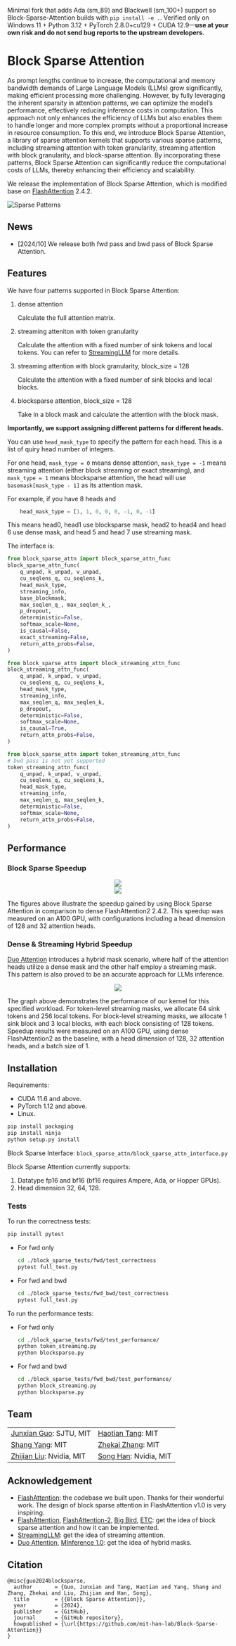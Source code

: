 Minimal fork that adds Ada (sm_89) and Blackwell (sm_100+) support so Block-Sparse-Attention builds with `pip install -e .`. Verified only on Windows 11 + Python 3.12 + PyTorch 2.8.0+cu129 + CUDA 12.9—**use at your own risk and do not send bug reports to the upstream developers.**

# Block Sparse Attention

As prompt lengths continue to increase, the computational and memory bandwidth demands of Large Language Models (LLMs) grow significantly, making efficient processing more challenging. However, by fully leveraging the inherent sparsity in attention patterns, we can optimize the model’s performance, effectively reducing inference costs in computation. This approach not only enhances the efficiency of LLMs but also enables them to handle longer and more complex prompts without a proportional increase in resource consumption. To this end, we introduce Block Sparse Attention, a library of sparse attention kernels that supports various sparse patterns, including streaming attention with token granularity, streaming attention with block granularity, and block-sparse attention. By incorporating these patterns, Block Sparse Attention can significantly reduce the computational costs of LLMs, thereby enhancing their efficiency and scalability.

We release the implementation of Block Sparse Attention, which is modified base on [FlashAttention](https://github.com/Dao-AILab/flash-attention) 2.4.2.

![Sparse Patterns](assets/BlockSparseMaskDemo.jpeg)

## News

- [2024/10] We release both fwd pass and bwd pass of Block Sparse Attention.

## Features

We have four patterns supported in Block Sparse Attention:

1. dense attention

   Calculate the full attention matrix.
2. streaming atteniton with token granularity

   Calculate the attention with a fixed number of sink tokens and local tokens. You can refer to [StreamingLLM](https://arxiv.org/abs/2309.17453) for more details.
3. streaming attention with block granularity, block_size = 128

   Calculate the attention with a fixed number of sink blocks and local blocks.
4. blocksparse attention, block_size = 128

   Take in a block mask and calculate the attention with the block mask.

**Importantly, we support assigning different patterns for different heads.**

You can use `head_mask_type` to specify the pattern for each head. This is a list of quiry head number of integers.

For one head, `mask_type = 0` means dense attention, `mask_type = -1` means streaming attention (either block streaming or exact streaming), and `mask_type = 1` means blocksparse attention, the head will use `basemask[mask_type - 1]` as its attention mask.

For example, if you have 8 heads and

```python
    head_mask_type = [1, 1, 0, 0, 0, -1, 0, -1]
```

This means head0, head1 use blocksparse mask, head2 to head4 and head 6 use dense mask, and head 5 and head 7 use streaming mask.

The interface is:

```python
from block_sparse_attn import block_sparse_attn_func
block_sparse_attn_func(
    q_unpad, k_unpad, v_unpad,
    cu_seqlens_q, cu_seqlens_k,
    head_mask_type,
    streaming_info,
    base_blockmask,
    max_seqlen_q_, max_seqlen_k_,
    p_dropout,
    deterministic=False,
    softmax_scale=None,
    is_causal=False,
    exact_streaming=False,
    return_attn_probs=False,
)
```

```python
from block_sparse_attn import block_streaming_attn_func
block_streaming_attn_func(
    q_unpad, k_unpad, v_unpad,
    cu_seqlens_q, cu_seqlens_k,
    head_mask_type,
    streaming_info,
    max_seqlen_q, max_seqlen_k,
    p_dropout,
    deterministic=False,
    softmax_scale=None,
    is_causal=True,
    return_attn_probs=False,
)
```

```python
from block_sparse_attn import token_streaming_attn_func
# bwd pass is not yet supported
token_streaming_attn_func(
    q_unpad, k_unpad, v_unpad,
    cu_seqlens_q, cu_seqlens_k,
    head_mask_type,
    streaming_info,
    max_seqlen_q, max_seqlen_k,
    deterministic=False,
    softmax_scale=None,
    return_attn_probs=False,
)
```

## Performance

### Block Sparse Speedup

<div align=center><img src="assets/BlocksparseSpeedUp.jpeg"></div>

<div align=center><img src="assets/BlocksparseSpeedUpFwdBwd.jpeg"></div>

The figures above illustrate the speedup gained by using Block Sparse Attention in comparison to dense FlashAttention2 2.4.2. This speedup was measured on an A100 GPU, with configurations including a head dimension of 128 and 32 attention heads.

### Dense & Streaming Hybrid Speedup

[Duo Attention](https://github.com/mit-han-lab/duo-attention) introduces a hybrid mask scenario, where half of the attention heads utilize a dense mask and the other half employ a streaming mask. This pattern is also proved to be an accurate approach for LLMs inference.

<div align=center><img src="assets/StreamingHybridSpeedUpRatio.jpeg"></div>

The graph above demonstrates the performance of our kernel for this specified workload. For token-level streaming masks, we allocate 64 sink tokens and 256 local tokens. For block-level streaming masks, we allocate 1 sink block and 3 local blocks, with each block consisting of 128 tokens. Speedup results were measured on an A100 GPU, using dense FlashAttention2 as the baseline, with a head dimension of 128, 32 attention heads, and a batch size of 1.

## Installation

Requirements:

- CUDA 11.6 and above.
- PyTorch 1.12 and above.
- Linux.

```sh
pip install packaging
pip install ninja
python setup.py install
```

Block Sparse Interface: `block_sparse_attn/block_sparse_attn_interface.py`

Block Sparse Attention currently supports:

1. Datatype fp16 and bf16 (bf16 requires Ampere, Ada, or Hopper GPUs).
2. Head dimension 32, 64, 128.

### Tests

To run the correctness tests:
```sh
pip install pytest
```

- For fwd only

  ```sh
  cd ./block_sparse_tests/fwd/test_correctness
  pytest full_test.py
  ```
- For fwd and bwd

  ```sh
  cd ./block_sparse_tests/fwd_bwd/test_correctness
  pytest full_test.py
  ```

To run the performance tests:

- For fwd only

  ```sh
  cd ./block_sparse_tests/fwd/test_performance/
  python token_streaming.py
  python blocksparse.py
  ```
- For fwd and bwd

  ```sh
  cd ./block_sparse_tests/fwd_bwd/test_performance/
  python block_streaming.py
  python blocksparse.py
  ```

## Team

| | |
| --- | --- |
[Junxian Guo](https://github.com/JerryGJX): SJTU, MIT|  [Haotian Tang](http://kentang.net/): MIT
[Shang Yang](https://ys-2020.github.io/): MIT        |  [Zhekai Zhang](https://hanlab.mit.edu/team/zhekai-zhang): MIT
[Zhijian Liu](https://zhijianliu.com/): Nvidia, MIT  |  [Song Han](https://hanlab.mit.edu/songhan): Nvidia, MIT



## Acknowledgement

- [FlashAttention](https://github.com/Dao-AILab/flash-attention): the codebase we built upon. Thanks for their wonderful work. The design of block sparse attention in FlashAttention v1.0 is very inspiring.
- [FlashAttention](https://arxiv.org/abs/2205.14135), [FlashAttention-2](https://arxiv.org/abs/2307.08691), [Big Bird](https://arxiv.org/abs/2007.14062), [ETC](https://arxiv.org/abs/2004.08483): get the idea of block sparse attention and how it can be implemented.
- [StreamingLLM](https://arxiv.org/abs/2309.17453): get the idea of streaming attention.
- [Duo Attention](https://github.com/mit-han-lab/duo-attention), [MInference 1.0](https://arxiv.org/abs/2407.02490): get the idea of hybrid masks.

## Citation

```
@misc{guo2024blocksparse,
  author       = {Guo, Junxian and Tang, Haotian and Yang, Shang and Zhang, Zhekai and Liu, Zhijian and Han, Song},
  title        = {{Block Sparse Attention}},
  year         = {2024},
  publisher    = {GitHub},
  journal      = {GitHub repository},
  howpublished = {\url{https://github.com/mit-han-lab/Block-Sparse-Attention}}
}

```
